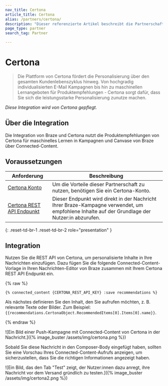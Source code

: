 ```yaml
---
nav_title: Certona
article_title: Certona
alias: /partners/certona/
description: "Dieser referenzierte Artikel beschreibt die Partnerschaft zwischen Braze und Certona, einer Realtime Omnichannel-Personalisierungslösung, die Personalisierung über den gesamten Kundenlebenszyklus hinweg bietet. Verwenden Sie Certona mit Braze Connected-Content Partner, um auf einfache Weise Inhaltsempfehlungen in Multichannel-Kampagnen einzufügen."
page_type: partner
search_tag: Partner

---
```


# Certona

> Die Plattform von Certona fördert die Personalisierung über den gesamten Kundenlebenszyklus hinweg. Von hochgradig individualisierten E-Mail Kampagnen bis hin zu maschinellen Lernangeboten für Produktempfehlungen - Certona sorgt dafür, dass Sie sich die leistungsstarke Personalisierung zunutze machen.

_Diese Integration wird von Certona gepflegt._

## Über die Integration

Die Integration von Braze und Certona nutzt die Produktempfehlungen von Certona für maschinelles Lernen in Kampagnen und Canvase von Braze über Connected-Content.

## Voraussetzungen

| Anforderung| Beschreibung|
| ---| ---|
| [Certona Konto](https://manage.certona.com/) | Um die Vorteile dieser Partnerschaft zu nutzen, benötigen Sie ein Certona-Konto. |
| [Certona REST API Endpunkt](https://manage.certona.com/) | Dieser Endpunkt wird direkt in der Nachricht Ihrer Braze-Kampagne verwendet, um empfohlene Inhalte auf der Grundlage der Nutzer:in abzurufen. |
{: .reset-td-br-1 .reset-td-br-2 role="presentation" }

## Integration

Nutzen Sie die REST API von Certona, um personalisierte Inhalte in Ihre Nachrichten einzufügen. Dazu fügen Sie die folgende Connected-Content-Vorlage in Ihren Nachrichten-Editor von Braze zusammen mit Ihrem Certona REST API Endpunkt ein.

{% raw %}
```liquid
{% connected_content {CERTONA_REST_API_KEY} :save recommendations %}
```

Als nächstes definieren Sie den Inhalt, den Sie aufrufen möchten, z. B. relevante Texte oder Bilder. Zum Beispiel: `{{recommendations.CertonaObject.RecommendedItems[0].Items[0].name}}`.

{% endraw %}

![Ein Bild einer Push-Kampagne mit Connected-Content von Certona in der Nachricht.]({% image_buster /assets/img/certona.png %})

Sobald Sie diese Nachricht in den Composer-Body eingefügt haben, sollten Sie eine Vorschau Ihres Connected-Content-Aufrufs anzeigen, um sicherzustellen, dass Sie die richtigen Informationen angezeigt haben.

![Ein Bild, das den Tab "Test" zeigt, der Nutzer:innen dazu anregt, ihre Nachricht vor dem Versand gründlich zu testen.]({% image_buster /assets/img/certona2.png %})


